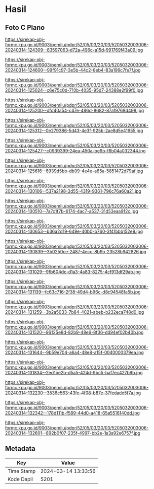 # Hasil

## Foto C Plano

https://sirekap-obj-formc.kpu.go.id/9003/pemilu/pdpr/52/05/03/20/03/5205032003006-20240314-124309--83597063-d72a-496c-a15d-991769f43a09.jpg

https://sirekap-obj-formc.kpu.go.id/9003/pemilu/pdpr/52/05/03/20/03/5205032003006-20240314-124600--99f91c97-3e5b-44c2-8eb4-83a196c7fe7f.jpg

https://sirekap-obj-formc.kpu.go.id/9003/pemilu/pdpr/52/05/03/20/03/5205032003006-20240314-125024--c6e75c0d-710b-4035-95d7-24388e2f99f0.jpg

https://sirekap-obj-formc.kpu.go.id/9003/pemilu/pdpr/52/05/03/20/03/5205032003006-20240314-125200--dfd40a54-c47e-486d-8682-87af9768d498.jpg

https://sirekap-obj-formc.kpu.go.id/9003/pemilu/pdpr/52/05/03/20/03/5205032003006-20240314-125312--0e279386-5d43-4e3f-925b-2ae8d5e41655.jpg

https://sirekap-obj-formc.kpu.go.id/9003/pemilu/pdpr/52/05/03/20/03/5205032003006-20240314-125427--c0939399-24ea-450a-be9b-f8b04a032344.jpg

https://sirekap-obj-formc.kpu.go.id/9003/pemilu/pdpr/52/05/03/20/03/5205032003006-20240314-125616--6939d5bb-db09-4e4e-a65a-5851472d79af.jpg

https://sirekap-obj-formc.kpu.go.id/9003/pemilu/pdpr/52/05/03/20/03/5205032003006-20240314-130106--537a2198-3d55-4319-9361-796c76a60a21.jpg

https://sirekap-obj-formc.kpu.go.id/9003/pemilu/pdpr/52/05/03/20/03/5205032003006-20240314-130510--7a7c1f7b-6174-4ac7-a537-31d53eaa912c.jpg

https://sirekap-obj-formc.kpu.go.id/9003/pemilu/pdpr/52/05/03/20/03/5205032003006-20240314-130653--b36a2d19-649e-40b0-b760-3f41bbb152e9.jpg

https://sirekap-obj-formc.kpu.go.id/9003/pemilu/pdpr/52/05/03/20/03/5205032003006-20240314-130839--3b0250ce-2487-4ecc-8b9b-23528b942826.jpg

https://sirekap-obj-formc.kpu.go.id/9003/pemilu/pdpr/52/05/03/20/03/5205032003006-20240314-131029--9fb604dc-d1a3-4a83-8275-4cf913df29ab.jpg

https://sirekap-obj-formc.kpu.go.id/9003/pemilu/pdpr/52/05/03/20/03/5205032003006-20240314-131139--fc63c716-2f38-49d4-b96c-d8c94548fa5b.jpg

https://sirekap-obj-formc.kpu.go.id/9003/pemilu/pdpr/52/05/03/20/03/5205032003006-20240314-131259--3b2a5033-7b84-4021-abeb-b232eca748d0.jpg

https://sirekap-obj-formc.kpu.go.id/9003/pemilu/pdpr/52/05/03/20/03/5205032003006-20240314-131520--96125e8d-82b9-48e6-8f36-dd94ef02b40b.jpg

https://sirekap-obj-formc.kpu.go.id/9003/pemilu/pdpr/52/05/03/20/03/5205032003006-20240314-131644--9b59e704-a6a4-48e8-a15f-0040000379ea.jpg

https://sirekap-obj-formc.kpu.go.id/9003/pemilu/pdpr/52/05/03/20/03/5205032003006-20240314-131834--2ed1be2b-d5a5-424d-9bc5-baf7ec427b9b.jpg

https://sirekap-obj-formc.kpu.go.id/9003/pemilu/pdpr/52/05/03/20/03/5205032003006-20240314-132230--3536c563-43fe-4f08-b87e-37fedade5f7a.jpg

https://sirekap-obj-formc.kpu.go.id/9003/pemilu/pdpr/52/05/03/20/03/5205032003006-20240314-132342--178d111b-f589-44d0-a418-65a5516140dd.jpg

https://sirekap-obj-formc.kpu.go.id/9003/pemilu/pdpr/52/05/03/20/03/5205032003006-20240314-132601--892b0f07-235f-4997-bb2e-1a3a92e6757f.jpg


## Metadata

| Key        | Value               |
| ---------- | ------------------- |
| Time Stamp | 2024-03-14 13:33:56 |
| Kode Dapil | 5201                |



